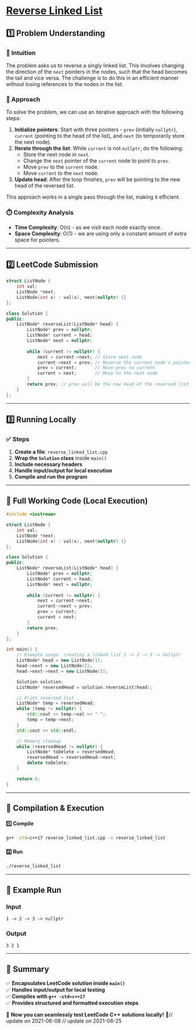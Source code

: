 # **[Reverse Linked List](https://leetcode.com/problems/reverse-linked-list/description/)**  

## **1️⃣ Problem Understanding**  
### **📌 Intuition**  
The problem asks us to reverse a singly linked list. This involves changing the direction of the `next` pointers in the nodes, such that the head becomes the tail and vice versa. The challenge is to do this in an efficient manner without losing references to the nodes in the list.

### **🚀 Approach**  
To solve the problem, we can use an iterative approach with the following steps:
1. **Initialize pointers**: Start with three pointers - `prev` (initially `nullptr`), `current` (pointing to the head of the list), and `next` (to temporarily store the next node).
2. **Iterate through the list**: While `current` is not `nullptr`, do the following:
   - Store the next node in `next`.
   - Change the `next` pointer of the `current` node to point to `prev`.
   - Move `prev` to the `current` node.
   - Move `current` to the `next` node.
3. **Update head**: After the loop finishes, `prev` will be pointing to the new head of the reversed list.

This approach works in a single pass through the list, making it efficient.

### **⏱️ Complexity Analysis**  
- **Time Complexity**: O(n) - as we visit each node exactly once.  
- **Space Complexity**: O(1) - we are using only a constant amount of extra space for pointers.

---  

## **2️⃣ LeetCode Submission**  
```cpp
struct ListNode {
    int val;
    ListNode *next;
    ListNode(int x) : val(x), next(nullptr) {}
};

class Solution {
public:
    ListNode* reverseList(ListNode* head) {
        ListNode* prev = nullptr;
        ListNode* current = head;
        ListNode* next = nullptr;
        
        while (current != nullptr) {
            next = current->next; // Store next node
            current->next = prev; // Reverse the current node's pointer
            prev = current;       // Move prev to current
            current = next;       // Move to the next node
        }
        return prev; // prev will be the new head of the reversed list
    }
};
```  

---  

## **3️⃣ Running Locally**  
### **✅ Steps**  
1. **Create a file**: `reverse_linked_list.cpp`  
2. **Wrap the `Solution` class** inside `main()`  
3. **Include necessary headers**  
4. **Handle input/output for local execution**  
5. **Compile and run the program**  

---  

## **📝 Full Working Code (Local Execution)**  
```cpp
#include <iostream>

struct ListNode {
    int val;
    ListNode *next;
    ListNode(int x) : val(x), next(nullptr) {}
};

class Solution {
public:
    ListNode* reverseList(ListNode* head) {
        ListNode* prev = nullptr;
        ListNode* current = head;
        ListNode* next = nullptr;
        
        while (current != nullptr) {
            next = current->next;
            current->next = prev;
            prev = current;
            current = next;
        }
        return prev;
    }
};

int main() {
    // Example usage: creating a linked list 1 -> 2 -> 3 -> nullptr
    ListNode* head = new ListNode(1);
    head->next = new ListNode(2);
    head->next->next = new ListNode(3);

    Solution solution;
    ListNode* reversedHead = solution.reverseList(head);

    // Print reversed list
    ListNode* temp = reversedHead;
    while (temp != nullptr) {
        std::cout << temp->val << " ";
        temp = temp->next;
    }
    std::cout << std::endl;

    // Memory cleanup
    while (reversedHead != nullptr) {
        ListNode* toDelete = reversedHead;
        reversedHead = reversedHead->next;
        delete toDelete;
    }

    return 0;
}
```  

---  

## **🔧 Compilation & Execution**  
#### **1️⃣ Compile**  
```bash
g++ -std=c++17 reverse_linked_list.cpp -o reverse_linked_list
```  

#### **2️⃣ Run**  
```bash
./reverse_linked_list
```  

---  

## **🎯 Example Run**  
### **Input**  
```
1 -> 2 -> 3 -> nullptr
```  
### **Output**  
```
3 2 1 
```  

---  

## **📌 Summary**  
✅ **Encapsulates LeetCode solution inside `main()`**  
✅ **Handles input/output for local testing**  
✅ **Compiles with `g++ -std=c++17`**  
✅ **Provides structured and formatted execution steps**  

🚀 **Now you can seamlessly test LeetCode C++ solutions locally!** 🚀// update on 2021-06-08
// update on 2021-06-25
